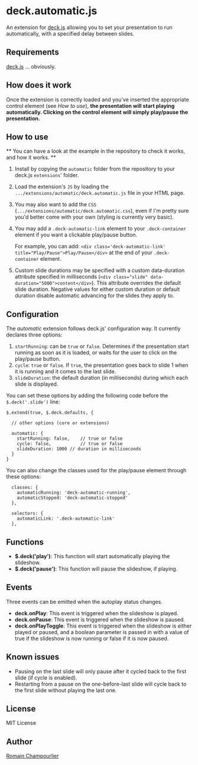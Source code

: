 # deck.automatic.js

An extension for [deck.js][] allowing you to set your presentation to run automatically, with a specified delay between slides.

## Requirements

[deck.js][] ... obviously.

## How does it work

Once the extension is correctly loaded and you've inserted the appropriate control element (see _How to use_), **the presentation will start playing automatically. Clicking on the control element will simply play/pause the presentation.**

## How to use ##

** You can have a look at the example in the repository to check it works, and how it works. **

1. Install by copying the `automatic` folder from the repository to your deck.js `extensions`' folder.

2. Load the extension's `JS` by loading the `.../extensions/automatic/deck.automatic.js` file in your HTML page.

3. You may also want to add the `CSS` (`.../extensions/automatic/deck.automatic.css`), even if I'm pretty sure you'd better come with your own (styling is currently very basic).

4. You may add a `.deck-automatic-link` element to your `.deck-container` element if you want a clickable play/pause button.

	For example, you can add: `<div class='deck-automatic-link' title="Play/Pause">Play/Pause</div>` at the end of your `.deck-container` element.

5. Custom slide durations may be specified with a custom data-duration
  attribute specified in milliseconds
  (`<div class="slide" data-duration="5000">content</div>`). This attribute
  overrides the default slide duration. Negative values for either custom duration
  or default duration disable automatic advancing for the slides they apply
  to.
	
## Configuration

The _automatic_ extension follows deck.js' configuration way. It currently declares three options:

1. `startRunning`: can be `true` or `false`. Determines if the presentation start running as soon as it is loaded, or waits for the user to click on the play/pause button.
2. `cycle`: `true` or `false`. If `true`, the presentation goes back to slide 1 when it is running and it comes to the last slide.
3. `slideDuration`: the default duration (in milliseconds) during which each slide is displayed.

You can set these options by adding the following code before the `$.deck('.slide')` line:

```
$.extend(true, $.deck.defaults, {

  // other options (core or extensions)

  automatic: {
  	startRunning: false, 	// true or false
  	cycle: false,			// true or false
  	slideDuration: 1000	// duration in milliseconds
  }
}
```

You can also change the classes used for the play/pause element through these options:

```
  classes: {
	automaticRunning: 'deck-automatic-running',
	automaticStopped: 'deck-automatic-stopped'
  },
		
  selectors: {
	automaticLink: '.deck-automatic-link'
  },
```

## Functions

* **$.deck('play')**: This function will start automatically playing the 
  slideshow.
* **$.deck('pause')**: This function will pause the slideshow, if playing.

## Events

Three events can be emitted when the autoplay status changes.

* **deck.onPlay**: This event is triggered when the slideshow is played.
* **deck.onPause**: This event is triggered when the slideshow is paused.
* **deck.onPlayToggle**: This event is triggered when the slideshow is either
  played or paused, and a boolean parameter is passed in with a value of true
  if the slideshow is now running or false if it is now paused.

## Known issues
* Pausing on the last slide will only pause after it cycled back to the first slide (if cycle is enabled).
* Restarting from a pause on the one-before-last slide will cycle back to the first slide without playing the last one.

## License

MIT License

## Author

[Romain Champourlier](romain@softr.li)

[deck.js]: https://github.com/imakewebthings/deck.js
